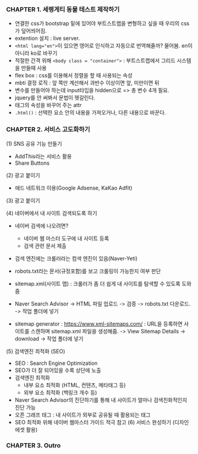 ### CHAPTER 1. 세렝게티 동물 테스트 제작하기

- 연결한 css가 bootstrap 밑에 있어야 부트스트랩을 변형하고 싶을 때 우리의 css가 덮어씌어짐.
- extention 설치 : live server.
- `<html lang="en">`이 있으면 영어로 인식하고 자동으로 번역해줄까? 물어봄. en이 아니라 ko로 바꾸기
- 적절한 간격 위해 `<body class = "container">` : 부트스트랩에서 그리드 시스템을 만들때 사용
- flex box : css를 이용해서 정렬을 할 때 사용되는 속성
- mbti 결정 로직 : 앞 쪽만 계산해서 과반수 이상이면 앞, 미만이면 뒤
- 변수를 만들어야 하는데 input타입을 hidden으로 => 총 변수 4개 필요.
- jquery를 안 써봐서 문법이 헷갈린다.
- 태그의 속성을 바꾸어 주는 attr
- `.html()` : 선택한 요소 안의 내용을 가져오거나, 다른 내용으로 바꾼다.

### CHAPTER 2. 서비스 고도화하기

(1) SNS 공유 기능 만들기

- AddThis라는 서비스 활용
- Share Buttons

(2) 광고 붙이기

- 애드 네트워크 이용(Google Adsense, KaKao Adfit)

(3) 광고 붙이기

(4) 네이버에서 내 사이트 검색되도록 하기

- 네이버 검색에 나오려면?
  - 네이버 웹 마스터 도구에 내 사이트 등록
  - 검색 관련 문서 제출
- 검색 엔진에는 크롤러라는 컴색 엔진이 있음(Naver-Yeti)
- robots.txt라는 문서(규정포함)를 보고 크롤링이 가능한지 여부 판단
- sitemap.xml(사이트 맵) : 크롤러가 좀 더 쉽게 내 사이트를 탐색할 수 있도록 도와줌

- Naver Search Advisor -> HTML 파일 업로드 -> 검증 -> robots.txt 다운로드. -> 작업 폴더에 넣기
- sitemap generator : <a>https://www.xml-sitemaps.com/</a>
  : URL을 등록하면 사이트를 스캔하며 sitemap.xml 파일을 생성해줌. -> View Sitemap Details -> download -> 작업 폴더에 넣기

(5) 검색엔진 최적화 (SEO)

- SEO : Search Engine Optimization
- SEO가 더 잘 되어있을 수록 상단에 노출
- 검색엔진 최적화
  - 내부 요소 최적화 (HTML, 컨텐츠, 메타태그 등)
  - 외부 요소 최적화 (백링크 개수 등)
- Naver Search Advisor의 진단하기를 통해 내 사이트가 얼마나 검색친화적인지 진단 가능
- 오픈 그래프 태그 : 내 사이트가 외부로 공유될 때 활용되는 태그
- SEO 최적화 위해 네이버 웹마스터 가이드 적극 참고
  (6) 서비스 완성하기 (디자인 에셋 활용)

### CHAPTER 3. Outro
